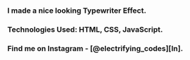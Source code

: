 ### I made a nice looking Typewriter Effect.

### Technologies Used: HTML, CSS, JavaScript.

### Find me on Instagram - [@electrifying_codes][In].

[Instagram]: https://www.instagram.com/electrifying_codes